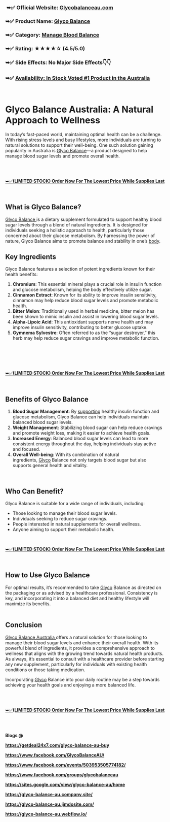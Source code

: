 <div class="uTBPp">
<div class="O6Uwj">
<div class="ydi7Z">
<div class="wbUCj"><img class="Xpja1" draggable="false" sizes="(min-width:1441px) 1440px,(min-width:1281px) 1280px,(max-width:900px) 100vw,(max-width:1440px) 900px" srcset="https://jimdo-storage.freetls.fastly.net/image/481031708/051a44de-b351-4f9e-9a9f-aa3f9665e67e.png?quality=80,90&amp;auto=webp&amp;disable=upscale&amp;width=1024&amp;height=302&amp;trim=0,0,0,0 1024w, https://jimdo-storage.freetls.fastly.net/image/481031708/051a44de-b351-4f9e-9a9f-aa3f9665e67e.png?quality=80,90&amp;auto=webp&amp;disable=upscale&amp;width=800&amp;height=236&amp;trim=0,0,0,0 800w, https://jimdo-storage.freetls.fastly.net/image/481031708/051a44de-b351-4f9e-9a9f-aa3f9665e67e.png?quality=80,90&amp;auto=webp&amp;disable=upscale&amp;width=640&amp;height=189&amp;trim=0,0,0,0 640w, https://jimdo-storage.freetls.fastly.net/image/481031708/051a44de-b351-4f9e-9a9f-aa3f9665e67e.png?quality=80,90&amp;auto=webp&amp;disable=upscale&amp;width=480&amp;height=142&amp;trim=0,0,0,0 480w, https://jimdo-storage.freetls.fastly.net/image/481031708/051a44de-b351-4f9e-9a9f-aa3f9665e67e.png?quality=80,90&amp;auto=webp&amp;disable=upscale&amp;width=320&amp;height=94&amp;trim=0,0,0,0 320w, https://jimdo-storage.freetls.fastly.net/image/481031708/051a44de-b351-4f9e-9a9f-aa3f9665e67e.png?quality=80,90&amp;auto=webp&amp;disable=upscale&amp;width=160&amp;height=47&amp;trim=0,0,0,0 160w" alt="" /></div>
</div>
</div>
</div>
<div class="xN_Tk">
<div class="sTtmz" data-testid="static-text-element">
<div class="hcw3J">
<div class="">
<h3><strong>&nbsp;➥✅ Official Website:&nbsp;</strong><a href="https://getdeal24x7.com/glyco-balance-au-buy"><strong>Glycobalanceau.com</strong></a></h3>
<h3>➥✅ Product Name:&nbsp;<a href="https://getdeal24x7.com/glyco-balance-au-buy">Glyco Balance</a></h3>
<h3>➥✅ Category:&nbsp;<a href="https://healthaddaaa24x7.blogspot.com/=https://getdeal24x7.com/glyco-balance-au-buy">Manage Blood Balance</a></h3>
<h3>➥✅ Rating: ★★★★☆ (4.5/5.0)</h3>
<h3>➥✅ Side Effects: No Major Side Effects👇👇</h3>
<h3>➥✅&nbsp;<a href="https://getdeal24x7.com/glyco-balance-au-buy">Availability: In Stock Voted #1 Product in the Australia</a></h3>
<p>&nbsp;</p>
<h1>Glyco Balance Australia: A Natural Approach to Wellness</h1>
<p>In today&rsquo;s fast-paced world, maintaining optimal health can be a challenge. With rising stress levels and busy lifestyles, more individuals are turning to natural solutions to support their well-being. One such solution gaining popularity in Australia is&nbsp;<a href="https://getdeal24x7.com/glyco-balance-au-buy">Glyco Balance</a>&mdash;a product designed to help manage blood sugar levels and promote overall health.<br /><br /></p>
<p>&nbsp;</p>
<p><a href="https://getdeal24x7.com/glyco-balance-au-buy">➥✅<strong>(LIMITED STOCK) Order Now For The Lowest Price While Supplies Last</strong></a></p>
<p>&nbsp;</p>
<h2>What is Glyco Balance?</h2>
<p><a href="https://getdeal24x7.com/glyco-balance-au-buy">Glyco Balance&nbsp;</a>is a dietary supplement formulated to support healthy blood sugar levels through a blend of natural ingredients. It is designed for individuals seeking a holistic approach to health, particularly those concerned about their glucose metabolism. By harnessing the power of nature, Glyco Balance aims to promote balance and stability in one&rsquo;s&nbsp;<a href="https://www.facebook.com/GlycoBalanceAU/">body</a>.</p>
<h2>Key Ingredients</h2>
<p>Glyco Balance features a selection of potent ingredients known for their health benefits:</p>
<ol>
<li><strong>Chromium</strong>: This essential mineral plays a crucial role in insulin function and glucose metabolism, helping the body effectively utilize sugar.</li>
<li><strong>Cinnamon Extract</strong>: Known for its ability to improve insulin sensitivity, cinnamon may help reduce blood sugar levels and promote metabolic health.</li>
<li><strong>Bitter Melon</strong>: Traditionally used in herbal medicine, bitter melon has been shown to mimic insulin and assist in lowering blood sugar levels.</li>
<li><strong>Alpha-Lipoic Acid</strong>: This antioxidant supports nerve health and may improve insulin sensitivity, contributing to better glucose uptake.</li>
<li><strong>Gymnema Sylvestre</strong>: Often referred to as the &ldquo;sugar destroyer,&rdquo; this herb may help reduce sugar cravings and improve metabolic function.</li>
</ol>
<p><br /><br /></p>
<p>&nbsp;</p>
<p><a href="https://getdeal24x7.com/glyco-balance-au-buy">➥✅<strong>(LIMITED STOCK) Order Now For The Lowest Price While Supplies Last</strong></a></p>
<p>&nbsp;</p>
<h2>Benefits of Glyco Balance</h2>
<ol>
<li><strong>Blood Sugar Management</strong>: By&nbsp;<a href="https://www.facebook.com/events/503953505774182/">supporting</a>&nbsp;healthy insulin function and glucose metabolism, Glyco Balance can help individuals maintain balanced blood sugar levels.</li>
<li><strong>Weight Management</strong>: Stabilizing blood sugar can help reduce cravings and promote weight loss, making it easier to achieve health goals.</li>
<li><strong>Increased Energy</strong>: Balanced blood sugar levels can lead to more consistent energy throughout the day, helping individuals stay active and focused.</li>
<li><strong>Overall Well-being</strong>: With its combination of natural ingredients,&nbsp;<a href="https://www.facebook.com/groups/glycobalanceau">Glyco</a>&nbsp;Balance not only targets blood sugar but also supports general health and vitality.</li>
</ol>
<p>&nbsp;</p>
<h2>Who Can Benefit?</h2>
<p>Glyco Balance is suitable for a wide range of individuals, including:</p>
<ul>
<li>Those looking to manage their blood sugar levels.</li>
<li>Individuals seeking to reduce sugar cravings.</li>
<li>People interested in natural supplements for overall wellness.</li>
<li>Anyone aiming to support their metabolic health.</li>
</ul>
<p>&nbsp;</p>
<p><a href="https://getdeal24x7.com/glyco-balance-au-buy">➥✅<strong>(LIMITED STOCK) Order Now For The Lowest Price While Supplies Last</strong></a></p>
<p>&nbsp;</p>
<h2>How to Use Glyco Balance</h2>
<p>For optimal results, it&rsquo;s recommended to take&nbsp;<a href="https://sites.google.com/view/glyco-balance-au/home">Glyco</a>&nbsp;Balance as directed on the packaging or as advised by a healthcare professional. Consistency is key, and incorporating it into a balanced diet and healthy lifestyle will maximize its benefits.<br /><br /></p>
<h2>Conclusion</h2>
<p><a href="https://getdeal24x7.com/glyco-balance-au-buy">Glyco Balance Australia&nbsp;</a>offers a natural solution for those looking to manage their blood sugar levels and enhance their overall health. With its powerful blend of ingredients, it provides a comprehensive approach to wellness that aligns with the growing trend towards natural health products. As always, it&rsquo;s essential to consult with a healthcare provider before starting any new supplement, particularly for individuals with existing health conditions or those taking medication.</p>
<p>Incorporating&nbsp;<a href="https://glyco-balance-au.webflow.io/">Glyco</a>&nbsp;Balance into your daily routine may be a step towards achieving your health goals and enjoying a more balanced life.<br /><br /></p>
<p>&nbsp;</p>
<p><a href="https://getdeal24x7.com/glyco-balance-au-buy">➥✅<strong>(LIMITED STOCK) Order Now For The Lowest Price While Supplies Last</strong></a></p>
<p><br /><br /></p>
<p><strong>Blogs @</strong></p>
<p><a href="https://getdeal24x7.com/glyco-balance-au-buy"><strong>https://getdeal24x7.com/glyco-balance-au-buy</strong></a></p>
<p><a href="https://www.facebook.com/GlycoBalanceAU/"><strong>https://www.facebook.com/GlycoBalanceAU/</strong></a></p>
<p><a href="https://www.facebook.com/events/503953505774182/"><strong>https://www.facebook.com/events/503953505774182/</strong></a></p>
<p><a href="https://www.facebook.com/groups/glycobalanceau"><strong>https://www.facebook.com/groups/glycobalanceau</strong></a></p>
<p><a href="https://sites.google.com/view/glyco-balance-au/home"><strong>https://sites.google.com/view/glyco-balance-au/home</strong></a></p>
<p><a href="https://glyco-balance-au.company.site/"><strong>https://glyco-balance-au.company.site/</strong></a></p>
<p><a href="https://glyco-balance-au.jimdosite.com/"><strong>https://glyco-balance-au.jimdosite.com/</strong></a></p>
<p><a href="https://glyco-balance-au.webflow.io/"><strong>https://glyco-balance-au.webflow.io/</strong></a></p>
</div>
</div>
</div>
</div>

